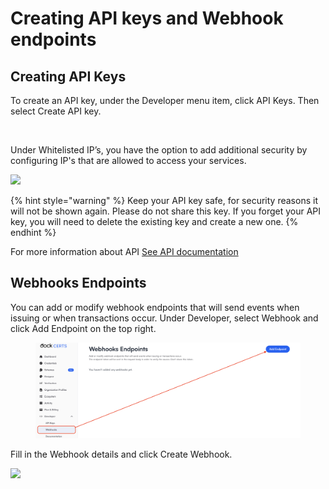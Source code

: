 # Creating API keys and Webhook endpoints

## Creating API Keys <a href="#h_4fdcc1a10e" id="h_4fdcc1a10e"></a>

To create an API key, under the Developer menu item, click API Keys. Then select Create API key.

<figure><img src="https://downloads.intercomcdn.com/i/o/797819200/25c4a4a749aab0b66e47328a/63e6a016405ede44f43e8dd0_15-digital+credential+platform+api+keys.jpg" alt=""><figcaption></figcaption></figure>

Under Whitelisted IP’s, you have the option to add additional security by configuring IP's that are allowed to access your services.

[![](https://downloads.intercomcdn.com/i/o/797820670/bc688402a01cb95c26b121c5/6356fb8c3be0dfc3ddd1a0de\_2-API+key+created.png)](https://downloads.intercomcdn.com/i/o/797820670/bc688402a01cb95c26b121c5/6356fb8c3be0dfc3ddd1a0de\_2-API+key+created.png)

{% hint style="warning" %}
Keep your API key safe, for security reasons it will not be shown again. Please do not share this key. If you forget your API key, you will need to delete the existing key and create a new one.
{% endhint %}

For more information about API [See API documentation](../developer-documentation/dock-api/)

## Webhooks Endpoints <a href="#h_fae99467a4" id="h_fae99467a4"></a>

You can add or modify webhook endpoints that will send events when issuing or when transactions occur. Under Developer, select Webhook and click Add Endpoint on the top right.

<figure><img src="../.gitbook/assets/Screenshot 2024-01-26 at 15.55.58.png" alt=""><figcaption></figcaption></figure>

Fill in the Webhook details and click Create Webhook.

[![](https://downloads.intercomcdn.com/i/o/797831076/f27e685f76d0e00a209759cd/6356fc0a5432fa812b8eaea6\_2-Webhook+details.png)](https://downloads.intercomcdn.com/i/o/797831076/f27e685f76d0e00a209759cd/6356fc0a5432fa812b8eaea6\_2-Webhook+details.png)
